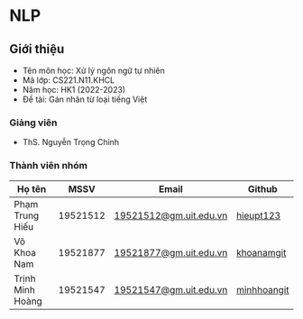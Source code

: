 # NLP

## Giới thiệu
* Tên môn học: Xử lý ngôn ngữ tự nhiên
* Mã lớp: CS221.N11.KHCL
* Năm học: HK1 (2022-2023)
* Đề tài: Gán nhãn từ loại tiếng Việt

### Giảng viên
* ThS. Nguyễn Trọng Chỉnh

### Thành viên nhóm

| Họ tên | MSSV | Email | Github |
| --- | --- | --- | --- | 
| Phạm Trung Hiếu | 19521512 | 19521512@gm.uit.edu.vn |[hieupt123](https://github.com/hieupt123) |
| Võ Khoa Nam | 19521877 | 19521877@gm.uit.edu.vn | [khoanamgit](https://github.com/khoanamgit) |
| Trịnh Minh Hoàng | 19521547 | 19521547@gm.uit.edu.vn | [minhhoangit](https://github.com/minhhoanggit) |
